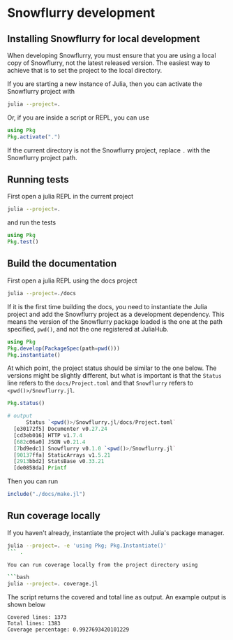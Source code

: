 # Snowflurry development

## Installing Snowflurry for local development

When developing Snowflurry, you must ensure that you are using a local copy of Snowflurry, not the latest released version. The easiest way to achieve that is to set the project to the local directory.

If you are starting a new instance of Julia, then you can activate the Snowflurry project with

```bash
julia --project=.
```

Or, if you are inside a script or REPL, you can use

```julia
using Pkg
Pkg.activate(".")
```

If the current directory is not the Snowflurry project, replace `.` with the Snowflurry project path.


## Running tests

First open a julia REPL in the current project

```bash
julia --project=.
```

and run the tests

```julia
using Pkg
Pkg.test()
```

## Build the documentation

First open a julia REPL using the docs project

```bash
julia --project=./docs
```

If it is the first time building the docs, you need to instantiate the Julia project and add the Snowflurry project as a development dependency. This means the version of the Snowflurry package loaded is the one at the path specified, `pwd()`, and not the one registered at JuliaHub.

```julia
using Pkg
Pkg.develop(PackageSpec(path=pwd()))
Pkg.instantiate()
```

At which point, the project status should be similar to the one below. The versions might be slightly different, but what is important is that the `Status` line refers to the `docs/Project.toml` and that `Snowflurry` refers to `<pwd()>/Snowflurry.jl`.

```julia
Pkg.status()

# output
      Status `<pwd()>/Snowflurry.jl/docs/Project.toml`
  [e30172f5] Documenter v0.27.24
  [cd3eb016] HTTP v1.7.4
  [682c06a0] JSON v0.21.4
  [7bd9edc1] Snowflurry v0.1.0 `<pwd()>/Snowflurry.jl`
  [90137ffa] StaticArrays v1.5.21
  [2913bbd2] StatsBase v0.33.21
  [de0858da] Printf
```

Then you can run

```julia
include("./docs/make.jl")
```

## Run coverage locally

If you haven't already, instantiate the project with Julia's package manager.

```bash
julia --project=. -e 'using Pkg; Pkg.Instantiate()'
``` .

You can run coverage locally from the project directory using

```bash
julia --project=. coverage.jl
```

The script returns the covered and total line as output. An example output is shown below

```text
Covered lines: 1373
Total lines: 1383
Coverage percentage: 0.9927693420101229
```
